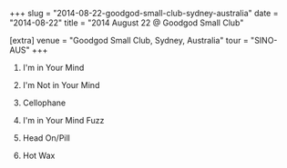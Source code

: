 +++
slug = "2014-08-22-goodgod-small-club-sydney-australia"
date = "2014-08-22"
title = "2014 August 22 @ Goodgod Small Club"

[extra]
venue = "Goodgod Small Club, Sydney, Australia"
tour = "SINO-AUS"
+++


 1. I'm in Your Mind

 2. I'm Not in Your Mind

 3. Cellophane

 4. I'm in Your Mind Fuzz

 5. Head On/Pill

 6. Hot Wax


